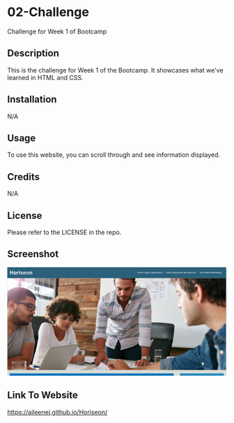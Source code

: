 # 02-Challenge
Challenge for Week 1 of Bootcamp

## Description

This is the challenge for Week 1 of the Bootcamp. It showcases what we've learned in HTML and CSS.

## Installation

N/A

## Usage

To use this website, you can scroll through and see information displayed.

## Credits

N/A

## License

Please refer to the LICENSE in the repo.

## Screenshot

![Horiseon Website Screenshot](<Screenshot (58).png>)

## Link To Website
https://aileenej.github.io/Horiseon/